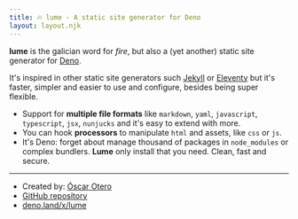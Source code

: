```yaml
---
title: 🔥 lume - A static site generator for Deno
layout: layout.njk
---
```


**lume** is the galician word for *fire*, but also a (yet another) static site generator for [Deno](https://deno.land/).

It's inspired in other static site generators such [Jekyll](https://jekyllrb.com/) or [Eleventy](https://www.11ty.dev/) but it's faster, simpler and easier to use and configure, besides being super flexible.

- Support for **multiple file formats** like `markdown`, `yaml`, `javascript`, `typescript`, `jsx`, `nunjucks` and it's easy to extend with more.
- You can hook **processors** to manipulate `html` and assets, like `css` or `js`.
- It's Deno: forget about manage thousand of packages in `node_modules` or complex bundlers. **Lume** only install that you need. Clean, fast and secure.

---

- Created by: [Óscar Otero](https://github.com/oscarotero/)
- [GitHub repository](https://github.com/lumeland/lume)
- [deno.land/x/lume](https://deno.land/x/lume)
